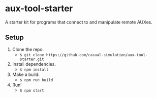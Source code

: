 # aux-tool-starter

A starter kit for programs that connect to and manipulate remote AUXes.

## Setup

1. Clone the repo.
    -   `$ git clone https://github.com/casual-simulation/aux-tool-starter.git`
2. Install dependencies.
    -   `$ npm install`
3. Make a build.
    -   `$ npm run build`
4. Run!
    -   `$ npm start`